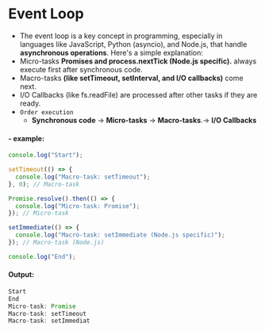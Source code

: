 # Event Loop

- The event loop is a key concept in programming, especially in languages like JavaScript, Python (asyncio), and Node.js, that handle **asynchronous operations**. Here's a simple explanation:
- Micro-tasks **Promises and process.nextTick (Node.js specific).** always execute first after synchronous code.
- Macro-tasks **(like setTimeout, setInterval, and I/O callbacks)** come next.
- I/O Callbacks (like fs.readFile) are processed after other tasks if they are ready.
- `Order execution`
    - **Synchronous code** → **Micro-tasks** → **Macro-tasks**.-> **I/O Callbacks**
  
#### - example:
```js
console.log("Start");

setTimeout(() => {
  console.log("Macro-task: setTimeout");
}, 0); // Macro-task

Promise.resolve().then(() => {
  console.log("Micro-task: Promise");
}); // Micro-task

setImmediate(() => {
  console.log("Macro-task: setImmediate (Node.js specific)");
}); // Macro-task (Node.js)

console.log("End");
```
#### Output:
```js
Start
End
Micro-task: Promise
Macro-task: setTimeout
Macro-task: setImmediat
```
